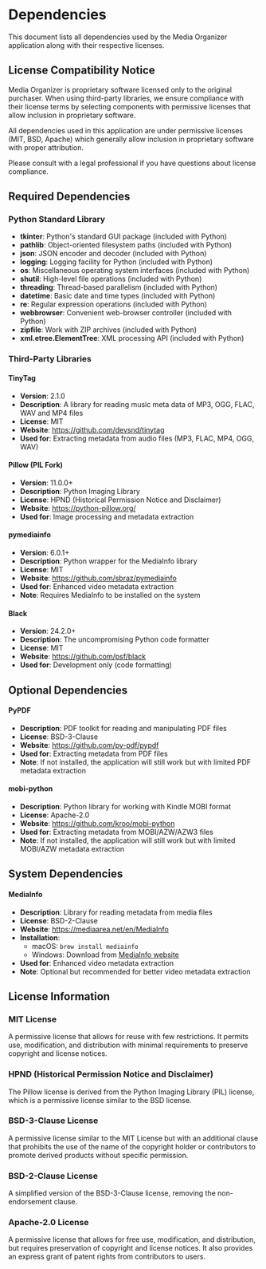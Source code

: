 # Dependencies

This document lists all dependencies used by the Media Organizer application along with their respective licenses.

## License Compatibility Notice

Media Organizer is proprietary software licensed only to the original purchaser. When using third-party libraries, we ensure compliance with their license terms by selecting components with permissive licenses that allow inclusion in proprietary software.

All dependencies used in this application are under permissive licenses (MIT, BSD, Apache) which generally allow inclusion in proprietary software with proper attribution.

Please consult with a legal professional if you have questions about license compliance.

## Required Dependencies

### Python Standard Library

- **tkinter**: Python's standard GUI package (included with Python)
- **pathlib**: Object-oriented filesystem paths (included with Python)
- **json**: JSON encoder and decoder (included with Python)
- **logging**: Logging facility for Python (included with Python)
- **os**: Miscellaneous operating system interfaces (included with Python)
- **shutil**: High-level file operations (included with Python)
- **threading**: Thread-based parallelism (included with Python)
- **datetime**: Basic date and time types (included with Python)
- **re**: Regular expression operations (included with Python)
- **webbrowser**: Convenient web-browser controller (included with Python)
- **zipfile**: Work with ZIP archives (included with Python)
- **xml.etree.ElementTree**: XML processing API (included with Python)

### Third-Party Libraries

#### TinyTag

- **Version**: 2.1.0
- **Description**: A library for reading music meta data of MP3, OGG, FLAC, WAV and MP4 files
- **License**: MIT
- **Website**: https://github.com/devsnd/tinytag
- **Used for**: Extracting metadata from audio files (MP3, FLAC, MP4, OGG, WAV)

#### Pillow (PIL Fork)

- **Version**: 11.0.0+
- **Description**: Python Imaging Library
- **License**: HPND (Historical Permission Notice and Disclaimer)
- **Website**: https://python-pillow.org/
- **Used for**: Image processing and metadata extraction

#### pymediainfo

- **Version**: 6.0.1+
- **Description**: Python wrapper for the MediaInfo library
- **License**: MIT
- **Website**: https://github.com/sbraz/pymediainfo
- **Used for**: Enhanced video metadata extraction
- **Note**: Requires MediaInfo to be installed on the system

#### Black

- **Version**: 24.2.0+
- **Description**: The uncompromising Python code formatter
- **License**: MIT
- **Website**: https://github.com/psf/black
- **Used for**: Development only (code formatting)

## Optional Dependencies

#### PyPDF

- **Description**: PDF toolkit for reading and manipulating PDF files
- **License**: BSD-3-Clause
- **Website**: https://github.com/py-pdf/pypdf
- **Used for**: Extracting metadata from PDF files
- **Note**: If not installed, the application will still work but with limited PDF metadata extraction

#### mobi-python

- **Description**: Python library for working with Kindle MOBI format
- **License**: Apache-2.0
- **Website**: https://github.com/kroo/mobi-python
- **Used for**: Extracting metadata from MOBI/AZW/AZW3 files
- **Note**: If not installed, the application will still work but with limited MOBI/AZW metadata extraction

## System Dependencies

#### MediaInfo

- **Description**: Library for reading metadata from media files
- **License**: BSD-2-Clause
- **Website**: https://mediaarea.net/en/MediaInfo
- **Installation**:
  - macOS: `brew install mediainfo`
  - Windows: Download from [MediaInfo website](https://mediaarea.net/en/MediaInfo/Download/Windows)
- **Used for**: Enhanced video metadata extraction
- **Note**: Optional but recommended for better video metadata extraction

## License Information

### MIT License

A permissive license that allows for reuse with few restrictions. It permits use, modification, and distribution with minimal requirements to preserve copyright and license notices.

### HPND (Historical Permission Notice and Disclaimer)

The Pillow license is derived from the Python Imaging Library (PIL) license, which is a permissive license similar to the BSD license.

### BSD-3-Clause License

A permissive license similar to the MIT License but with an additional clause that prohibits the use of the name of the copyright holder or contributors to promote derived products without specific permission.

### BSD-2-Clause License

A simplified version of the BSD-3-Clause license, removing the non-endorsement clause.

### Apache-2.0 License

A permissive license that allows for free use, modification, and distribution, but requires preservation of copyright and license notices. It also provides an express grant of patent rights from contributors to users.
